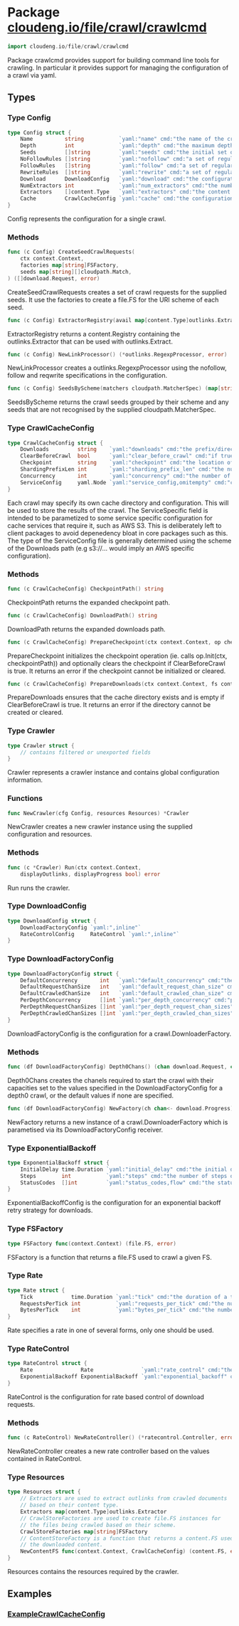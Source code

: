 # Package [cloudeng.io/file/crawl/crawlcmd](https://pkg.go.dev/cloudeng.io/file/crawl/crawlcmd?tab=doc)

```go
import cloudeng.io/file/crawl/crawlcmd
```

Package crawlcmd provides support for building command line tools for
crawling. In particular it provides support for managing the configuration
of a crawl via yaml.

## Types
### Type Config
```go
type Config struct {
	Name          string           `yaml:"name" cmd:"the name of the crawl"`
	Depth         int              `yaml:"depth" cmd:"the maximum depth to crawl"`
	Seeds         []string         `yaml:"seeds" cmd:"the initial set of URIs to crawl"`
	NoFollowRules []string         `yaml:"nofollow" cmd:"a set of regular expressions that will be used to determine which links to not follow. The regular expressions are applied to the full URL."`
	FollowRules   []string         `yaml:"follow" cmd:"a set of regular expressions that will be used to determine which links to follow. The regular expressions are applied to the full URL."`
	RewriteRules  []string         `yaml:"rewrite" cmd:"a set of regular expressions that will be used to rewrite links. The regular expressions are applied to the full URL."`
	Download      DownloadConfig   `yaml:"download" cmd:"the configuration for downloading documents"`
	NumExtractors int              `yaml:"num_extractors" cmd:"the number of concurrent link extractors to use"`
	Extractors    []content.Type   `yaml:"extractors" cmd:"the content types to extract links from"`
	Cache         CrawlCacheConfig `yaml:"cache" cmd:"the configuration for the cache of downloaded documents"`
}
```
Config represents the configuration for a single crawl.

### Methods

```go
func (c Config) CreateSeedCrawlRequests(
	ctx context.Context,
	factories map[string]FSFactory,
	seeds map[string][]cloudpath.Match,
) ([]download.Request, error)
```
CreateSeedCrawlRequests creates a set of crawl requests for the supplied
seeds. It use the factories to create a file.FS for the URI scheme of each
seed.


```go
func (c Config) ExtractorRegistry(avail map[content.Type]outlinks.Extractor) (*content.Registry[outlinks.Extractor], error)
```
ExtractorRegistry returns a content.Registry containing the
outlinks.Extractor that can be used with outlinks.Extract.


```go
func (c Config) NewLinkProcessor() (*outlinks.RegexpProcessor, error)
```
NewLinkProcessor creates a outlinks.RegexpProcessor using the nofollow,
follow and reqwrite specifications in the configuration.


```go
func (c Config) SeedsByScheme(matchers cloudpath.MatcherSpec) (map[string][]cloudpath.Match, []string)
```
SeedsByScheme returns the crawl seeds grouped by their scheme and any seeds
that are not recognised by the supplied cloudpath.MatcherSpec.




### Type CrawlCacheConfig
```go
type CrawlCacheConfig struct {
	Downloads         string    `yaml:"downloads" cmd:"the prefix/directory to use for the cache of downloaded documents. This is an absolute path the root directory of the crawl."`
	ClearBeforeCrawl  bool      `yaml:"clear_before_crawl" cmd:"if true, the cache and checkpoint will be cleared before the crawl starts."`
	Checkpoint        string    `yaml:"checkpoint" cmd:"the location of any checkpoint data used to resume a crawl, this is an absolute path."`
	ShardingPrefixLen int       `yaml:"sharding_prefix_len" cmd:"the number of characters of the filename to use for sharding the cache. This is intended to avoid filesystem limits on the number of files in a directory."`
	Concurrency       int       `yaml:"concurrency" cmd:"the number of concurrent operations to use when reading/writing to the cache."`
	ServiceConfig     yaml.Node `yaml:"service_config,omitempty" cmd:"cache service specific configuration, eg. AWS specific configuration"`
}
```
Each crawl may specify its own cache directory and configuration. This
will be used to store the results of the crawl. The ServiceSpecific field
is intended to be parametized to some service specific configuration for
cache services that require it, such as AWS S3. This is deliberately left to
client packages to avoid depenedency bloat in core packages such as this.
The type of the ServiceConfig file is generally determined using the
scheme of the Downloads path (e.g s3://... would imply an AWS specific
configuration).

### Methods

```go
func (c CrawlCacheConfig) CheckpointPath() string
```
CheckpointPath returns the expanded checkpoint path.


```go
func (c CrawlCacheConfig) DownloadPath() string
```
DownloadPath returns the expanded downloads path.


```go
func (c CrawlCacheConfig) PrepareCheckpoint(ctx context.Context, op checkpoint.Operation) error
```
PrepareCheckpoint initializes the checkpoint operation (ie. calls
op.Init(ctx, checkpointPath)) and optionally clears the checkpoint if
ClearBeforeCrawl is true. It returns an error if the checkpoint cannot be
initialized or cleared.


```go
func (c CrawlCacheConfig) PrepareDownloads(ctx context.Context, fs content.FS) error
```
PrepareDownloads ensures that the cache directory exists and is empty if
ClearBeforeCrawl is true. It returns an error if the directory cannot be
created or cleared.




### Type Crawler
```go
type Crawler struct {
	// contains filtered or unexported fields
}
```
Crawler represents a crawler instance and contains global configuration
information.

### Functions

```go
func NewCrawler(cfg Config, resources Resources) *Crawler
```
NewCrawler creates a new crawler instance using the supplied configuration
and resources.



### Methods

```go
func (c *Crawler) Run(ctx context.Context,
	displayOutlinks, displayProgress bool) error
```
Run runs the crawler.




### Type DownloadConfig
```go
type DownloadConfig struct {
	DownloadFactoryConfig `yaml:",inline"`
	RateControlConfig     RateControl `yaml:",inline"`
}
```


### Type DownloadFactoryConfig
```go
type DownloadFactoryConfig struct {
	DefaultConcurrency       int   `yaml:"default_concurrency" cmd:"the number of concurrent downloads (defaults to GOMAXPROCS(0)), used when a per crawl depth value is not specified via per_depth_concurrency."`
	DefaultRequestChanSize   int   `yaml:"default_request_chan_size" cmd:"the size of the channel used to queue download requests, used when a per crawl depth value is not specified via per_depth_request_chan_sizes. Increased values allow for more concurrency between discovering new items to crawl and crawling them."`
	DefaultCrawledChanSize   int   `yaml:"default_crawled_chan_size" cmd:"the size of the channel used to queue downloaded items, used when a per crawl depth value is not specified via per_depth_crawled_chan_sizes. Increased values allow for more concurrency between downloading documents and processing them."`
	PerDepthConcurrency      []int `yaml:"per_depth_concurrency" cmd:"per crawl depth values for the number of concurrent downloads"`
	PerDepthRequestChanSizes []int `yaml:"per_depth_request_chan_sizes" cmd:"per crawl depth values for the size of the channel used to queue download requests"`
	PerDepthCrawledChanSizes []int `yaml:"per_depth_crawled_chan_sizes" cmd:"per crawl depth values for the size of the channel used to queue downloaded items"`
}
```
DownloadFactoryConfig is the configuration for a crawl.DownloaderFactory.

### Methods

```go
func (df DownloadFactoryConfig) Depth0Chans() (chan download.Request, chan crawl.Crawled)
```
Depth0Chans creates the chanels required to start the crawl with their
capacities set to the values specified in the DownloadFactoryConfig for a
depth0 crawl, or the default values if none are specified.


```go
func (df DownloadFactoryConfig) NewFactory(ch chan<- download.Progress) crawl.DownloaderFactory
```
NewFactory returns a new instance of a crawl.DownloaderFactory which is
parametised via its DownloadFactoryConfig receiver.




### Type ExponentialBackoff
```go
type ExponentialBackoff struct {
	InitialDelay time.Duration `yaml:"initial_delay" cmd:"the initial delay between retries for exponential backoff"`
	Steps        int           `yaml:"steps" cmd:"the number of steps of exponential backoff before giving up"`
	StatusCodes  []int         `yaml:"status_codes,flow" cmd:"the status codes that trigger a retry"`
}
```
ExponentialBackoffConfig is the configuration for an exponential backoff
retry strategy for downloads.


### Type FSFactory
```go
type FSFactory func(context.Context) (file.FS, error)
```
FSFactory is a function that returns a file.FS used to crawl a given FS.


### Type Rate
```go
type Rate struct {
	Tick            time.Duration `yaml:"tick" cmd:"the duration of a tick"`
	RequestsPerTick int           `yaml:"requests_per_tick" cmd:"the number of requests per tick"`
	BytesPerTick    int           `yaml:"bytes_per_tick" cmd:"the number of bytes per tick"`
}
```
Rate specifies a rate in one of several forms, only one should be used.


### Type RateControl
```go
type RateControl struct {
	Rate               Rate               `yaml:"rate_control" cmd:"the rate control parameters"`
	ExponentialBackoff ExponentialBackoff `yaml:"exponential_backoff" cmd:"the exponential backoff parameters"`
}
```
RateControl is the configuration for rate based control of download
requests.

### Methods

```go
func (c RateControl) NewRateController() (*ratecontrol.Controller, error)
```
NewRateController creates a new rate controller based on the values
contained in RateControl.




### Type Resources
```go
type Resources struct {
	// Extractors are used to extract outlinks from crawled documents
	// based on their content type.
	Extractors map[content.Type]outlinks.Extractor
	// CrawlStoreFactories are used to create file.FS instances for
	// the files being crawled based on their scheme.
	CrawlStoreFactories map[string]FSFactory
	// ContentStoreFactory is a function that returns a content.FS used to store
	// the downloaded content.
	NewContentFS func(context.Context, CrawlCacheConfig) (content.FS, error)
}
```
Resources contains the resources required by the crawler.




## Examples
### [ExampleCrawlCacheConfig](https://pkg.go.dev/cloudeng.io/file/crawl/crawlcmd?tab=doc#example-CrawlCacheConfig)




